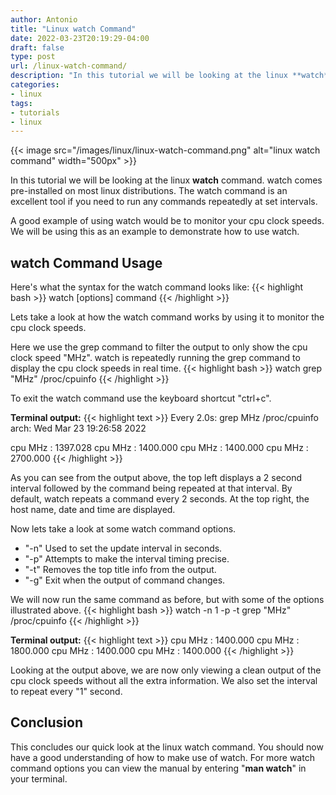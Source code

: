 ```yaml
---
author: Antonio
title: "Linux watch Command"
date: 2022-03-23T20:19:29-04:00
draft: false
type: post
url: /linux-watch-command/
description: "In this tutorial we will be looking at the linux **watch** command. The watch command is an excellent tool if you need to run any commands repeatedly at set intervals."
categories:
- linux
tags:
- tutorials
- linux
---
```


{{< image src="/images/linux/linux-watch-command.png" alt="linux watch command" width="500px" >}}

In this tutorial we will be looking at the linux **watch** command. watch comes pre-installed on most linux distributions. The watch command is an excellent tool if you need to run any commands repeatedly at set intervals.

<!--more-->

A good example of using watch would be to monitor your cpu clock speeds. We will be using this as an example to demonstrate how to use watch.

## **watch Command Usage**

Here's what the syntax for the watch command looks like:
{{< highlight bash >}}
watch [options] command
{{< /highlight >}}

Lets take a look at how the watch command works by using it to monitor the cpu clock speeds.

Here we use the grep command to filter the output to only show the cpu clock speed "MHz". watch is repeatedly running the grep command to display the cpu clock speeds in real time.
{{< highlight bash >}}
watch grep "MHz" /proc/cpuinfo
{{< /highlight >}}

To exit the watch command use the keyboard shortcut "ctrl+c".

**Terminal output:**
{{< highlight text >}}
Every 2.0s: grep MHz /proc/cpuinfo                 arch: Wed Mar 23 19:26:58 2022

cpu MHz         : 1397.028
cpu MHz         : 1400.000
cpu MHz         : 1400.000
cpu MHz         : 2700.000
{{< /highlight >}}

As you can see from the output above, the top left displays a 2 second interval followed by the command being repeated at that interval. By default, watch repeats a command every 2 seconds. At the top right, the host name, date and time are displayed.

<!--adsense-->

Now lets take a look at some watch command options.

- "-n" Used to set the update interval in seconds.
- "-p" Attempts to make the interval timing precise.
- "-t" Removes the top title info from the output.
- "-g" Exit when the output of command changes.

We will now run the same command as before, but with some of the options illustrated above.
{{< highlight bash >}}
watch -n 1 -p -t grep "MHz" /proc/cpuinfo
{{< /highlight >}}

**Terminal output:**
{{< highlight text >}}
cpu MHz         : 1400.000
cpu MHz         : 1800.000
cpu MHz         : 1400.000
cpu MHz         : 1400.000
{{< /highlight >}}

Looking at the output above, we are now only viewing a clean output of the cpu clock speeds without all the extra information. We also set the interval to repeat every "1" second.

## **Conclusion**

This concludes our quick look at the linux watch command. You should now have a good understanding of how to make use of watch. For more watch command options you can view the manual by entering "**man watch**" in your terminal.
